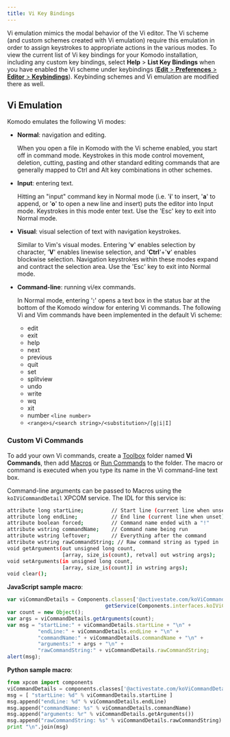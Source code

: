 ```yaml
---
title: Vi Key Bindings
---
```

Vi emulation mimics the modal behavior of the Vi editor. The Vi scheme (and
custom schemes created with Vi emulation) require this emulation in order to
assign keystrokes to appropriate actions in the various modes.
To view the current list of Vi key bindings for your Komodo installation, including
any custom key bindings, select **Help** > **List Key Bindings** when you have enabled the Vi
scheme under keybindings ([**Edit** > **Preferences** > **Editor** > **Keybindings**](prefs.html#Config_Key_Bindings)).
Keybinding schemes and Vi emulation are modified there as well.

<a name="vi_emulation" id="vi_emulation"></a>
## Vi Emulation

Komodo emulates the following Vi modes:

- **Normal**: navigation and editing.

    When you open a file in Komodo with the Vi scheme enabled, you start off in command mode. Keystrokes in this mode control movement, deletion, cutting, pasting and other standard editing commands that are generally mapped to Ctrl and Alt key combinations in other schemes.

- **Input**: entering text.

    Hitting an "input" command key in Normal mode (i.e. '**i**' to insert, '**a**' to append, or '**o**' to open a new line and insert) puts the editor into Input mode. Keystrokes in this mode enter text. Use the 'Esc' key to exit into Normal mode.

- **Visual**: visual selection of text with navigation keystrokes.

    Similar to Vim's visual modes. Entering '**v**' enables selection by character, '**V**' enables linewise selection, and '**Ctrl**'+'**v**' enables blockwise selection. Navigation keystrokes within these modes expand and contract the selection area. Use the 'Esc' key to exit into Normal mode.

- **Command-line**: running vi/ex commands.

    In Normal mode, entering '**:**' opens a text box in the status bar at the bottom of the Komodo window for entering Vi commands. The following Vi and Vim commands have been implemented in the default Vi scheme:

    - edit
    - exit
    - help
    - next
    - previous
    - quit
    - set
    - splitview
    - undo
    - write
    - wq
    - xit
    - number `<line number>`
    - `<range>s/<search string>/<substitution>/[g|i|I]`

<a name="vi_commands" id="vi_commands"></a>
### Custom Vi Commands

To add your own Vi commands, create a [Toolbox](toolbox.html) folder named **Vi Commands**, then add [Macros](macros.html) or [Run Commands](run.html) to the folder. The macro or command is executed when you type its name in the Vi command-line text box.

Command-line arguments can be passed to Macros using the `koIViCommandDetail` XPCOM service. The IDL for this service is:

```bash
attribute long startLine;         // Start line (current line when unset)
attribute long endLine;           // End line (current line when unset)
attribute boolean forced;         // Command name ended with a "!"
attribute wstring commandName;    // Command name being run
attribute wstring leftover;       // Everything after the command
attribute wstring rawCommandString; // Raw command string as typed in
void getArguments(out unsigned long count,
                  [array, size_is(count), retval] out wstring args);
void setArguments(in unsigned long count,
                  [array, size_is(count)] in wstring args);
void clear();
```

**JavaScript sample macro**:

```javascript
var viCommandDetails = Components.classes['@activestate.com/koViCommandDetail;1'].
                                getService(Components.interfaces.koIViCommandDetail);
var count = new Object();
var args = viCommandDetails.getArguments(count);
var msg = "startLine:" + viCommandDetails.startLine + "\n" +
          "endLine:" + viCommandDetails.endLine + "\n" +
          "commandName:" + viCommandDetails.commandName + "\n" +
          "arguments:" + args + "\n" +
          "rawCommandString:" + viCommandDetails.rawCommandString;
alert(msg);
```

**Python sample macro**:

```python
from xpcom import components
viCommandDetails = components.classes['@activestate.com/koViCommandDetail;1'].getService(components.interfaces.koIViCommandDetail)
msg = [ "startLine: %d" % viCommandDetails.startLine ]
msg.append("endLine: %d" % viCommandDetails.endLine)
msg.append("commandName: %s" % viCommandDetails.commandName)
msg.append("arguments: %r" % viCommandDetails.getArguments())
msg.append("rawCommandString: %s" % viCommandDetails.rawCommandString)
print "\n".join(msg)
```
